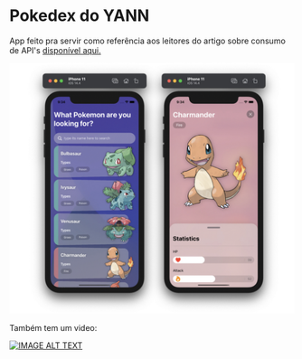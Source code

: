 # Pokedex do YANN

App feito pra servir como referência aos leitores do artigo sobre consumo de API's [disponível aqui.](https://dizyann.medium.com/consumindo-apis-com-swiftui-o-jeito-certo-954e82491bb6) 

![P](https://raw.githubusercontent.com/yanncabral/glassmorphic-pokedex-swiftui/main/preview.jpeg?raw=true)

Também tem um video:

[![IMAGE ALT TEXT](http://img.youtube.com/vi/mH2CzdlJPwU/0.jpg)](http://www.youtube.com/watch?v=mH2CzdlJPwU "Pokedéx do Yann")
